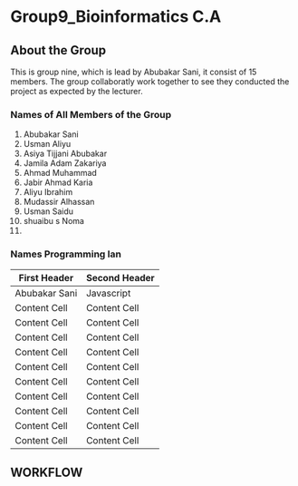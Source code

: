 # Group9_Bioinformatics C.A


## About the Group 
This is group nine, which is lead by Abubakar Sani, it consist of 15 members. 
The group collaboratly work together to see they conducted the project as expected by the lecturer.


### Names of All Members of the Group

1. Abubakar Sani
2. Usman Aliyu
3. Asiya Tijjani Abubakar
4. Jamila Adam Zakariya
5. Ahmad Muhammad
6. Jabir Ahmad Karia
7. Aliyu Ibrahim
8. Mudassir Alhassan
9. Usman Saidu
10. shuaibu s Noma
11. 

### Names         Programming lan

| First Header  | Second Header |
| ------------- | ------------- |
| Abubakar Sani  | Javascript  |
| Content Cell  | Content Cell  |
| Content Cell  | Content Cell  |
| Content Cell  | Content Cell  |
| Content Cell  | Content Cell  |
| Content Cell  | Content Cell  |
| Content Cell  | Content Cell  |
| Content Cell  | Content Cell  |
| Content Cell  | Content Cell  |
| Content Cell  | Content Cell  |
| Content Cell  | Content Cell  |


## WORKFLOW


